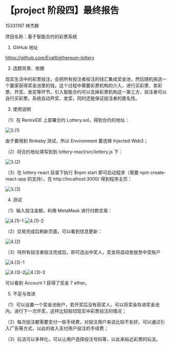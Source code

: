 # 【project 阶段四】最终报告

15331197 林杰群

项目名称：基于智能合约的彩票系统

1. GitHub 地址

https://github.com/Evalll/ethereum-lottery

2. 选题背景、依据

现实生活中的彩票投注，会把所有投注者投注的钱汇集成奖金池，然后随机挑选一个赢家获得奖金池里的钱。这个过程中需要彩票机构的介入，进行买彩票、卖彩票、开奖、发奖等环节。引入智能合约可以去掉彩票机构这一第三方，投注者可以自行买彩票，系统自动开奖、发奖，同时还能保证投注者的匿名性。

3. 使用说明

（1）在 RemixIDE 上部署合约 Lottery.sol，得到合约的地址：

![3.(1)](image/3.(1).png)

由于要用到 Rinkeby 测试，所以 Environment 要选择 Injected Web3；

（2）将合约地址填写到到 lottery-react/src/lottery.js 下：

![3.(2)](image/3.(2).png)

（3）在 lottery-react 目录下执行 $npm start 即可启动程序（需要 npm create-react-app 的支持），在 http://localhost:3000/ 得到程序主页：

![3.(3)](image/3.(3).png)

4. 测试

（1）输入投注金额，利用 MetaMask 进行付款交易：

![4.(1)-1](image/4.(1)-1.png)
![4.(1)-2](image/4.(1)-2.png)

（2）交易完成后刷新页面，可以看到信息更新：

![4.(2)](image/4.(2).png)

（3）待所有投注者投注完成后，即可选出中奖人，奖金将自动发放至中奖账户

![4.(3)-1](image/4.(3)-1.png)

![4.(3)-2](image/4.(3)-2.png)![4.(3)-3](image/4.(3)-3.png)

可以看到 Account 1 获得了奖金 7 ether。

5. 不足与改进

（1）可以设置一个奖金池账户，若开奖后没有获奖人，可以将奖金存进奖金池内，进行下一次开奖，这样比较贴切现实中彩票投注的情况；

（2）每次投注都需要支付一些手续费，对投注用户来说比较不友好。可以通过引入广告等方式，以此的收入支付用户投注的手续费；

（3）玩法可以多样化，可以让用户选择投注号码等，以此来贴近彩票的玩法。

